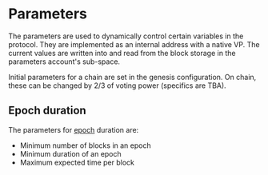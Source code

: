 # Parameters

The parameters are used to dynamically control certain variables in the protocol. They are implemented as an internal address with a native VP. The current values are written into and read from the block storage in the parameters account's sub-space.

Initial parameters for a chain are set in the genesis configuration. On chain, these can be changed by 2/3 of voting power (specifics are TBA).

## Epoch duration

The parameters for [epoch](./epochs.md) duration are:

- Minimum number of blocks in an epoch
- Minimum duration of an epoch
- Maximum expected time per block 
